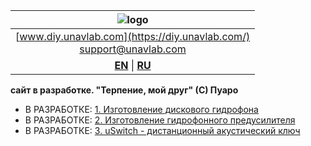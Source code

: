 | ![logo](https://ucnl.github.io/documentation/sm_logo.png) |
| :---: |
| [www.diy.unavlab.com](https://diy.unavlab.com/) <br/> [support@unavlab.com](mailto:support@unavlab.com) |
| [**EN**](README.md) \| [**RU**](README_RU.md) |

**сайт в разработке. "Терпение, мой друг" (С) Пуаро**

- В РАЗРАБОТКЕ: [1. Изготовление дискового гидрофона](/projects/disk_hydrophone/README_RU.md)
- В РАЗРАБОТКЕ: [2. Изготовление гидрофонного предусилителя]()
- В РАЗРАБОТКЕ: [3. uSwitch - дистанционный акустический ключ]()
